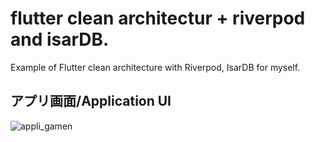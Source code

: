 # flutter clean architectur + riverpod and isarDB.

Example of Flutter clean architecture with Riverpod, IsarDB for myself. 

## アプリ画面/Application UI
![appli_gamen](https://github.com/Kwan-SW/flutter-ca-example/assets/117418028/6530d8be-bf1c-450b-9229-0ecf5768a4a3)

